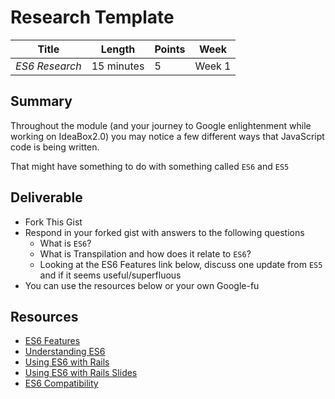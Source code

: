 # Research Template

Title   | Length   | Points | Week
--- | --- | --- | ---
*ES6 Research* | 15 minutes | 5 | Week 1

## Summary

Throughout the module (and your journey to Google enlightenment while working on IdeaBox2.0) you may notice a few different ways that JavaScript code is being written.

That might have something to do with something called `ES6` and `ES5`

## Deliverable

  - Fork This Gist
  - Respond in your forked gist with answers to the following questions
    - What is `ES6`?
    - What is Transpilation and how does it relate to `ES6`?
    - Looking at the ES6 Features link below, discuss one update from `ES5` and if it seems useful/superfluous
  - You can use the resources below or your own Google-fu

## Resources

- [ES6 Features](https://github.com/lukehoban/es6features)
- [Understanding ES6](https://github.com/sgaurav/understanding-es6)
- [Using ES6 with Rails](https://babeljs.io/docs/setup/#rails)
- [Using ES6 with Rails Slides](https://speakerdeck.com/stevekinney/using-javascript-from-the-future-in-your-rails-application-today?slide=145)
- [ES6 Compatibility](http://kangax.github.io/compat-table/es6/)
